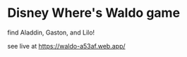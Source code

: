 ﻿# Disney Where's Waldo game

find Aladdin, Gaston, and Lilo!

see live at https://waldo-a53af.web.app/
